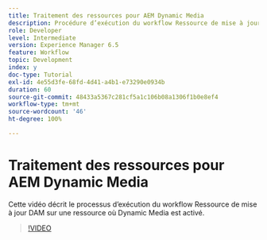 ```yaml
---
title: Traitement des ressources pour AEM Dynamic Media
description: Procédure d’exécution du workflow Ressource de mise à jour DAM sur une ressource où Dynamic Media est activé.
role: Developer
level: Intermediate
version: Experience Manager 6.5
feature: Workflow
topic: Development
index: y
doc-type: Tutorial
exl-id: 4e55d3fe-68fd-4d41-a4b1-e73290e0934b
duration: 60
source-git-commit: 48433a5367c281cf5a1c106b08a1306f1b0e8ef4
workflow-type: tm+mt
source-wordcount: '46'
ht-degree: 100%

---
```


# Traitement des ressources pour AEM Dynamic Media

Cette vidéo décrit le processus d’exécution du workflow Ressource de mise à jour DAM sur une ressource où Dynamic Media est activé.

>[!VIDEO](https://video.tv.adobe.com/v/3418270?quality=12&learn=on&captions=fre_fr)
